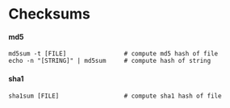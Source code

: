 Checksums
=========


#### md5

	md5sum -t [FILE]  			    # compute md5 hash of file
	echo -n "[STRING]" | md5sum     # compute hash of string


#### sha1

	sha1sum [FILE]   				# compute sha1 hash of file

